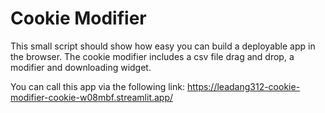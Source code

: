 # Cookie Modifier

This small script should show how easy you can build a deployable app in the browser. 
The cookie modifier includes a csv file drag and drop, a modifier and downloading widget. 

You can call this app via the following link:
https://leadang312-cookie-modifier-cookie-w08mbf.streamlit.app/